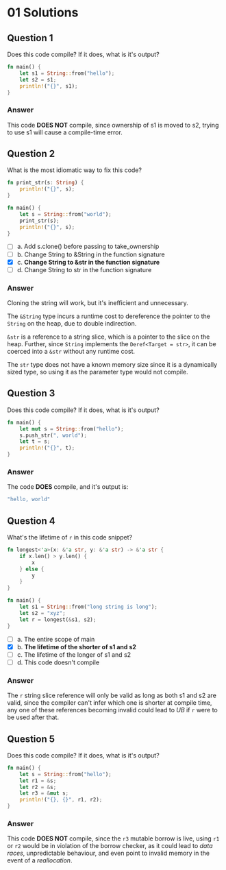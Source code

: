 # 01 Solutions

## Question 1

Does this code compile? If it does, what is it's output?

```rust
fn main() {
    let s1 = String::from("hello");
    let s2 = s1;
    println!("{}", s1);
}
```

### Answer

This code **DOES NOT** compile, since ownership of s1 is moved to s2, trying to use s1 will cause a compile-time error.

## Question 2

What is the most idiomatic way to fix this code?

```rust
fn print_str(s: String) {
    println!("{}", s);
}

fn main() {
    let s = String::from("world");
    print_str(s);
    println!("{}", s);
}
```

- [ ] a. Add s.clone() before passing to take_ownership
- [ ] b. Change String to &String in the function signature
- [x] c. **Change String to &str in the function signature**
- [ ] d. Change String to str in the function signature

### Answer

Cloning the string will work, but it's inefficient and unnecessary.

The `&String` type incurs a runtime cost to dereference the pointer to the `String` on the heap, due to double indirection.

`&str` is a reference to a string slice, which is a pointer to the slice on the heap. Further, since `String` implements the `Deref<Target = str>`, it can be coerced into a `&str` without any runtime cost.

The `str` type does not have a known memory size since it is a dynamically sized type, so using it as the parameter type would not compile.

## Question 3

Does this code compile? If it does, what is it's output?

```rust
fn main() {
    let mut s = String::from("hello");
    s.push_str(", world");
    let t = s;
    println!("{}", t);
}
```

### Answer

The code **DOES** compile, and it's output is:

```rust
"hello, world"
```

## Question 4

What's the lifetime of `r` in this code snippet?

```rust
fn longest<'a>(x: &'a str, y: &'a str) -> &'a str {
    if x.len() > y.len() {
        x
    } else {
        y
    }
}

fn main() {
    let s1 = String::from("long string is long");
    let s2 = "xyz";
    let r = longest(&s1, s2);
}
```

- [ ] a. The entire scope of main
- [x] b. **The lifetime of the shorter of s1 and s2**
- [ ] c. The lifetime of the longer of s1 and s2
- [ ] d. This code doesn't compile

### Answer

The `r` string slice reference will only be valid as long as both s1 and s2 are valid, since the compiler can't infer which one is shorter at compile time, any one of these references becoming invalid could lead to _UB_ if `r` were to be used after that.

## Question 5

Does this code compile? If it does, what is it's output?

```rust
fn main() {
    let s = String::from("hello");
    let r1 = &s;
    let r2 = &s;
    let r3 = &mut s;
    println!("{}, {}", r1, r2);
}
```

### Answer

This code **DOES NOT** compile, since the `r3` mutable borrow is live, using `r1` or `r2` would be in violation of the borrow checker, as it could lead to _data races_, unpredictable behaviour, and even point to invalid memory in the event of a _reallocation_.
